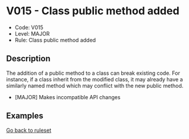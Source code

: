 # V015 - Class public method added

* Code: V015
* Level: MAJOR
* Rule: Class public method added

## Description

The addition of a public method to a class can break existing code. For instance, if a class inherit from the modified class, it may already have a similarly named method which may conflict with the new public method.

* [MAJOR] Makes incompatible API changes

## Examples

[Go back to ruleset](../README.md)